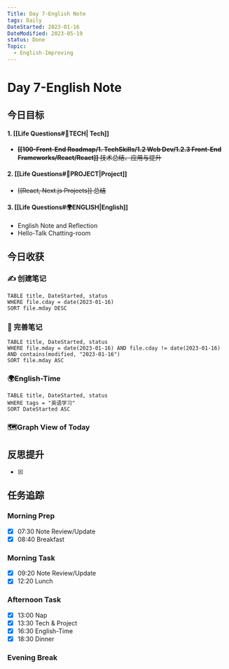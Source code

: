 ```yaml
---
Title: Day 7-English Note
tags: Daily
DateStarted: 2023-01-16
DateModified: 2023-05-19
status: Done
Topic:
  - English-Improving
---
```


# Day 7-English Note

## 今日目标

#### 1. [[Life Questions#🚀TECH| Tech]]

- ~~**[[100-Front-End Roadmap/1. TechSkills/1.2 Web Dev/1.2.3 Front-End Frameworks/React/React]]** 技术总结、应用与提升~~

#### 2. [[Life Questions#🚀PROJECT|Project]]

- ~~[[React, Next.js Projects]] 总结~~

#### 3. [[Life Questions#🌍ENGLISH|English]]

- English Note and Reflection
- Hello-Talk Chatting-room

## 今日收获

### ✍️ 创建笔记

```dataview
TABLE title, DateStarted, status
WHERE file.cday = date(2023-01-16)
SORT file.mday DESC
```

### 📝 完善笔记

```dataview
TABLE title, DateStarted, status
WHERE file.mday = date(2023-01-16) AND file.cday != date(2023-01-16) AND contains(modified, "2023-01-16")
SORT file.mday ASC
```

### 🌍English-Time

```dataview
TABLE title, DateStarted, status
WHERE tags = "英语学习"
SORT DateStarted ASC
```

### 🗺️Graph View of Today

## 反思提升

- [x]

## 任务追踪

### Morning Prep

- [x] 07:30 Note Review/Update
- [x] 08:40 Breakfast

### Morning Task

- [x] 09:20 Note Review/Update
- [x] 12:20 Lunch

### Afternoon Task

- [x] 13:00 Nap
- [x] 13:30 Tech & Project
- [x] 16:30 English-Time
- [x] 18:30 Dinner

### Evening Break
